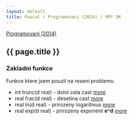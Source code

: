 ```yaml
---
layout: default
title: Pascal / Programovani (2014) / MFF UK
---
```


[Programovani (2014)](../2014-programovani.html)

## {{ page.title }}

### Zakladni funkce

Funkce ktere jsem pouzil na reseni problemu

* int trunc(d real) - dolni cela cast [more](http://www.freepascal.org/docs-html/rtl/system/trunc.html)
* real frac(d real) - desetina cast [more](http://www.freepascal.org/docs-html/rtl/system/frac.html)
* real ln(d real) - prirozeny logaritmus [more](http://www.freepascal.org/docs-html/rtl/system/ln.html)
* real exp(d real) - prirozeny exponent __e^d__ [more](http://www.freepascal.org/docs-html/rtl/system/exp.html)

